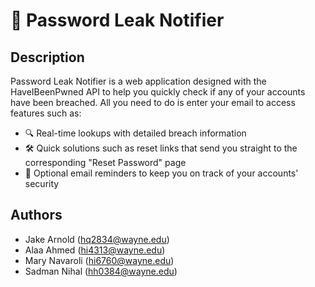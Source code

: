 # 🔐 Password Leak Notifier
## Description  
Password Leak Notifier is a web application designed with the HaveIBeenPwned API to help you quickly check if any of your accounts have been breached. All you need to do is enter your email to access features such as:

- 🔍 Real-time lookups with detailed breach information
- 🛠️ Quick solutions such as reset links that send you straight to the corresponding "Reset Password" page
- 📧 Optional email reminders to keep you on track of your accounts' security

## Authors
- Jake Arnold (hq2834@wayne.edu)
- Alaa Ahmed (hi4313@wayne.edu)
- Mary Navaroli (hi6760@wayne.edu)
- Sadman Nihal (hh0384@wayne.edu)
